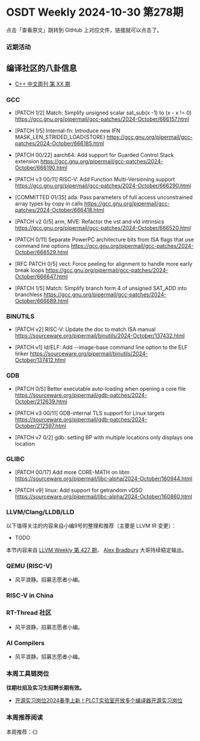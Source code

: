 # OSDT Weekly 2024-10-30 第278期

点击「查看原文」跳转到 GitHub 上对应文件，链接就可以点击了。

### 近期活动

## 编译社区的八卦信息

- [C++ 中文周刊 第 XX 期]()

### GCC

- [PATCH 1/2] Match: Simplify unsigned scalar sat_sub(x -1) to (x - x != 0)
    https://gcc.gnu.org/pipermail/gcc-patches/2024-October/666157.html

- [PATCH 1/5] Internal-fn: Introduce new IFN MASK_LEN_STRIDED_LOAD{STORE}
    https://gcc.gnu.org/pipermail/gcc-patches/2024-October/666185.html

- [PATCH 00/22] aarch64: Add support for Guarded Control Stack extension
    https://gcc.gnu.org/pipermail/gcc-patches/2024-October/666190.html

- [PATCH v3 00/11] RISC-V: Add Function Multi-Versioning support
    https://gcc.gnu.org/pipermail/gcc-patches/2024-October/666290.html

- [COMMITTED 01/35] ada: Pass parameters of full access unconstrained array types by copy in calls
    https://gcc.gnu.org/pipermail/gcc-patches/2024-October/666418.html

- [PATCH v2 0/5] arm, MVE: Refactor the vst and vld intrinsics
    https://gcc.gnu.org/pipermail/gcc-patches/2024-October/666520.html

- [PATCH 0/11] Separate PowerPC architecture bits from ISA flags that use command line options
    https://gcc.gnu.org/pipermail/gcc-patches/2024-October/666529.html

- [RFC PATCH 0/5] vect: Force peeling for alignment to handle more early break loops
    https://gcc.gnu.org/pipermail/gcc-patches/2024-October/666647.html

- [PATCH 1/5] Match: Simplify branch form 4 of unsigned SAT_ADD into branchless
    https://gcc.gnu.org/pipermail/gcc-patches/2024-October/666689.html

### BINUTILS

- [PATCH v2] RISC-V: Update the doc to match ISA manual
    https://sourceware.org/pipermail/binutils/2024-October/137432.html

- [PATCH v1] ld/ELF: Add --image-base command line option to the ELF linker
    https://sourceware.org/pipermail/binutils/2024-October/137412.html

### GDB

- [PATCH 0/5] Better executable auto-loading when opening a core file
    https://sourceware.org/pipermail/gdb-patches/2024-October/212639.html

- [PATCH v3 00/11] GDB-internal TLS support for Linux targets
    https://sourceware.org/pipermail/gdb-patches/2024-October/212597.html

- [PATCH v7 0/2] gdb: setting BP with multiple locations only displays one location

### GLIBC

- [PATCH 00/17] Add more CORE-MATH on libm
    https://sourceware.org/pipermail/libc-alpha/2024-October/160944.html

- [PATCH v9] linux: Add support for getrandom vDSO
    https://sourceware.org/pipermail/libc-alpha/2024-October/160860.html

### LLVM/Clang/LLDB/LLD


以下值得关注的内容来自小编9号的整理和推荐（主要是 LLVM IR 变更）：

- TODO

本节内容来自 [LLVM Weekly 第 427 期](http://llvmweekly.org/issue/427)，
[Alex Bradbury](https://www.linkedin.com/in/alex-bradbury/) 大哥持续稳定输出。

### QEMU (RISC-V)

- 风平浪静。招募志愿者小编。

### RISC-V in China

### RT-Thread 社区

- 风平浪静。招募志愿者小编。

### AI Compilers

- 风平浪静。招募志愿者小编。

### 本周工具链岗位

**往期社招及实习生招聘长期有效。**

- [开源实习岗位2024春季上新！PLCT实验室开放多个编译器开源实习岗位](https://mp.weixin.qq.com/s/D-l7hE2S-21NCAZsVqPzMA)

### 本周推荐阅读

本周推荐：《》
